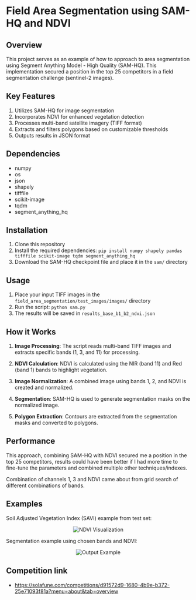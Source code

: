# Field Area Segmentation using SAM-HQ and NDVI

## Overview

This project serves as an example of how to approach to area segmentation using Segment Anything Model - High Quality (SAM-HQ). This implementation secured a position in the top 25 competitors in a field segmentation challenge (sentinel-2 images).

## Key Features

1. Utilizes SAM-HQ for image segmentation
2. Incorporates NDVI for enhanced vegetation detection
3. Processes multi-band satellite imagery (TIFF format)
4. Extracts and filters polygons based on customizable thresholds
5. Outputs results in JSON format

## Dependencies

- numpy
- os
- json
- shapely
- tifffile
- scikit-image
- tqdm
- segment_anything_hq

## Installation

1. Clone this repository
2. Install the required dependencies:
```pip install numpy shapely pandas tifffile scikit-image tqdm segment_anything_hq```
3. Download the SAM-HQ checkpoint file and place it in the `sam/` directory

## Usage

1. Place your input TIFF images in the `field_area_segmentation/test_images/images/` directory
2. Run the script:
```python sam.py```
3. The results will be saved in `results_base_b1_b2_ndvi.json`

## How it Works

1. **Image Processing**: The script reads multi-band TIFF images and extracts specific bands (1, 3, and 11) for processing.

2. **NDVI Calculation**: NDVI is calculated using the NIR (band 11) and Red (band 1) bands to highlight vegetation.

3. **Image Normalization**: A combined image using bands 1, 2, and NDVI is created and normalized.

4. **Segmentation**: SAM-HQ is used to generate segmentation masks on the normalized image.

5. **Polygon Extraction**: Contours are extracted from the segmentation masks and converted to polygons.

## Performance

This approach, combining SAM-HQ with NDVI secured me a position in the top 25 competitors, results could have been better if I had more time to fine-tune the parameters and combined
multiple other techniques/indexes.

Combination of channels 1, 3 and NDVI came about from grid search of different combinations of bands.

## Examples

Soil Adjusted Vegetation Index (SAVI) example from test set:

<div style="text-align: center;">
    <img src="ndvi.png" alt="NDVI Visualization" style="max-width: 100%; height: auto;">
</div>


Segmentation example using chosen bands and NDVI:

<div style="text-align: center;">
    <img src="output.png" alt="Output Example" style="max-width: 100%; height: auto;">
</div>



## Competition link

- https://solafune.com/competitions/d91572d9-1680-4b9e-b372-25e71093f81a?menu=about&tab=overview
